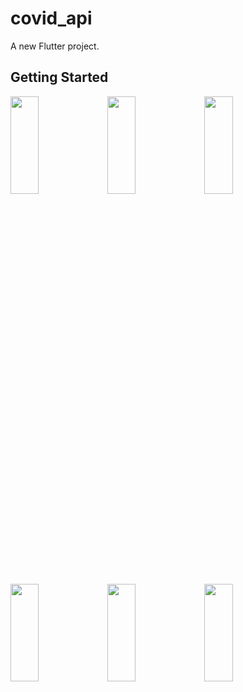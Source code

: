 # covid_api

A new Flutter project.

## Getting Started

<p>
<img src="https://github.com/bhargav0147/covid_api/assets/119872080/998ccd9e-32c9-4a91-b1bf-a0794442899b" height="20%" width="30%" >
<img src="https://github.com/bhargav0147/covid_api/assets/119872080/b41c3649-a451-4d9d-ac0f-69eff97ad693" height="20%" width="30%" >
<img src="https://github.com/bhargav0147/covid_api/assets/119872080/5022379c-61e5-40ea-a9f8-62ea3b36484d" height="20%" width="30%" >
<img src="https://github.com/bhargav0147/covid_api/assets/119872080/73b5a059-e745-40f7-af23-46c15f5d49ae" height="20%" width="30%" >
<img src="https://github.com/bhargav0147/covid_api/assets/119872080/334254c6-3414-4889-a713-e21e9a3cab05" height="20%" width="30%" >
<img src="https://github.com/bhargav0147/covid_api/assets/119872080/4bdd695c-4691-4c4f-8b4f-0a4f986ef335" height="20%" width="30%" >
</p>
